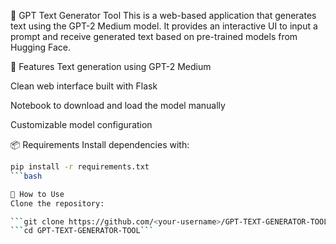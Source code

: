 🧠 GPT Text Generator Tool
This is a web-based application that generates text using the GPT-2 Medium model. It provides an interactive UI to input a prompt and receive generated text based on pre-trained models from Hugging Face.

🚀 Features
Text generation using GPT-2 Medium

Clean web interface built with Flask

Notebook to download and load the model manually

Customizable model configuration

📦 Requirements
Install dependencies with:

```bash
pip install -r requirements.txt
```bash

🧰 How to Use
Clone the repository:

```git clone https://github.com/<your-username>/GPT-TEXT-GENERATOR-TOOL.git```
```cd GPT-TEXT-GENERATOR-TOOL```
 

